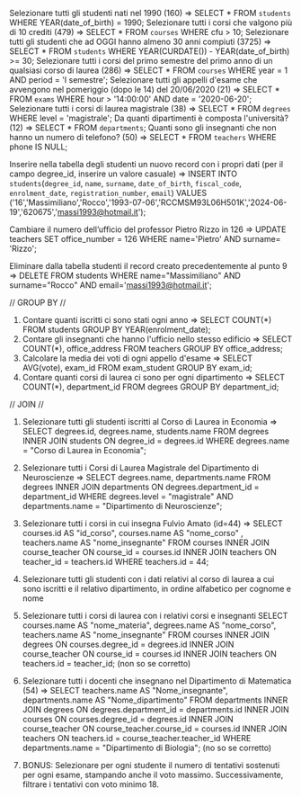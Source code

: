 Selezionare tutti gli studenti nati nel 1990 (160)  =>  SELECT * FROM `students` WHERE YEAR(date_of_birth) = 1990;
Selezionare tutti i corsi che valgono più di 10 crediti (479) => SELECT * FROM `courses` WHERE cfu > 10;
Selezionare tutti gli studenti che ad OGGI hanno almeno 30 anni compiuti (3725) => SELECT * FROM `students` WHERE YEAR(CURDATE()) - YEAR(date_of_birth) >= 30;
Selezionare tutti i corsi del primo semestre del primo anno di un qualsiasi corso di laurea (286) => SELECT * FROM `courses` WHERE year = 1 AND period = 'I semestre';
Selezionare tutti gli appelli d'esame che avvengono nel pomeriggio (dopo le 14) del 20/06/2020 (21) => SELECT * FROM `exams` WHERE hour > '14:00:00' AND date = '2020-06-20';
Selezionare tutti i corsi di laurea magistrale (38) => SELECT * FROM `degrees` WHERE level = 'magistrale';
Da quanti dipartimenti è composta l'università? (12) => SELECT * FROM `departments`;
Quanti sono gli insegnanti che non hanno un numero di telefono? (50) => SELECT * FROM `teachers` WHERE phone IS NULL;

Inserire nella tabella degli studenti un nuovo record con i propri dati (per il campo degree_id, inserire un valore casuale) => 
INSERT INTO `students`(`degree_id`, `name`, `surname`, `date_of_birth`, `fiscal_code`, `enrolment_date`, `registration_number`, `email`) 
VALUES ('16','Massimiliano','Rocco','1993-07-06','RCCMSM93L06H501K','2024-06-19','620675','massi1993@hotmail.it');

Cambiare il numero dell’ufficio del professor Pietro Rizzo in 126 => 
UPDATE teachers
SET office_number = 126
WHERE name='Pietro' AND surname= 'Rizzo';

Eliminare dalla tabella studenti il record creato precedentemente al punto 9 => 
DELETE FROM students WHERE name="Massimiliano" AND surname="Rocco" AND email='massi1993@hotmail.it';

// GROUP BY //
1. Contare quanti iscritti ci sono stati ogni anno => SELECT COUNT(*) FROM students GROUP BY YEAR(enrolment_date);
2. Contare gli insegnanti che hanno l'ufficio nello stesso edificio => 
SELECT COUNT(*), office_address
FROM teachers
GROUP BY office_address;
3. Calcolare la media dei voti di ogni appello d'esame => 
SELECT AVG(vote), exam_id
FROM exam_student
GROUP BY exam_id;
4. Contare quanti corsi di laurea ci sono per ogni dipartimento => 
SELECT COUNT(*), department_id
FROM degrees
GROUP BY department_id;

// JOIN //
1. Selezionare tutti gli studenti iscritti al Corso di Laurea in Economia => 
SELECT degrees.id, degrees.name, students.name
FROM degrees
INNER JOIN students
ON degree_id = degrees.id
WHERE degrees.name = "Corso di Laurea in Economia";
2. Selezionare tutti i Corsi di Laurea Magistrale del Dipartimento di
Neuroscienze  => 
SELECT degrees.name, departments.name
FROM degrees
INNER JOIN departments
ON degrees.department_id = department_id
WHERE degrees.level = "magistrale" AND departments.name = "Dipartimento di Neuroscienze";
3. Selezionare tutti i corsi in cui insegna Fulvio Amato (id=44) => 
SELECT courses.id AS "id_corso", courses.name AS "nome_corso" , teachers.name AS "nome_insegnante"
FROM courses
INNER JOIN course_teacher
ON course_id = courses.id
INNER JOIN teachers
ON teacher_id = teachers.id
WHERE teachers.id = 44;
4. Selezionare tutti gli studenti con i dati relativi al corso di laurea a cui
sono iscritti e il relativo dipartimento, in ordine alfabetico per cognome e
nome

5. Selezionare tutti i corsi di laurea con i relativi corsi e insegnanti
SELECT courses.name AS "nome_materia", degrees.name AS "nome_corso", teachers.name AS "nome_insegnante"
FROM courses 
INNER JOIN degrees 
ON courses.degree_id = degrees.id
INNER JOIN course_teacher 
ON course_id = courses.id
INNER JOIN teachers
ON teachers.id = teacher_id; 
(non so se corretto)

6. Selezionare tutti i docenti che insegnano nel Dipartimento di
Matematica (54) => 
SELECT teachers.name AS "Nome_insegnante", departments.name AS "Nome_dipartimento"
FROM departments
INNER JOIN degrees 
ON degrees.department_id = departments.id
INNER JOIN courses 
ON courses.degree_id = degrees.id
INNER JOIN course_teacher
ON course_teacher.course_id = courses.id
INNER JOIN teachers
ON teachers.id = course_teacher.teacher_id
WHERE departments.name = "Dipartimento di Biologia";
(no so se corretto)

7. BONUS: Selezionare per ogni studente il numero di tentativi sostenuti
per ogni esame, stampando anche il voto massimo. Successivamente,
filtrare i tentativi con voto minimo 18.
